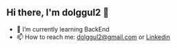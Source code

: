 ## Hi there, I'm dolggul2 👋

- 🌱 I’m currently learning BackEnd
- 📫 How to reach me: dolggul2@gmail.com or [Linkedin](https://www.linkedin.com/in/seokje-kim-743aba32a/)

<!--
**hwarang97/hwarang97** is a ✨ _special_ ✨ repository because its `README.md` (this file) appears on your GitHub profile.

Here are some ideas to get you started:

- 🔭 I’m currently working on ...
- 🌱 I’m currently learning ...
- 👯 I’m looking to collaborate on ...
- 🤔 I’m looking for help with ...
- 💬 Ask me about ...
- 📫 How to reach me: ...
- 😄 Pronouns: ...
- ⚡ Fun fact: ...
-->
